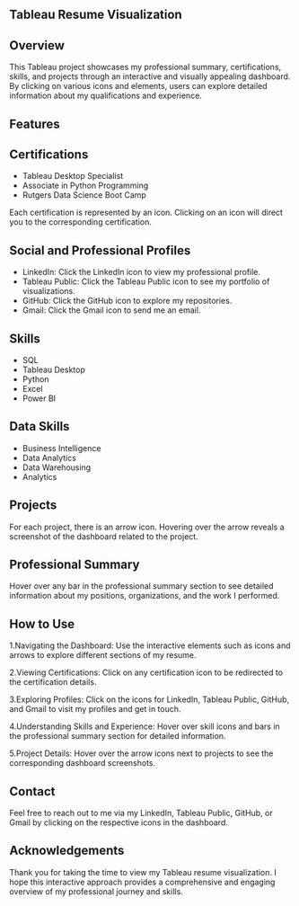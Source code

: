 ## Tableau Resume Visualization
## Overview
This Tableau project showcases my professional summary, certifications, skills, and projects through an interactive and visually appealing dashboard. By clicking on various icons and elements, users can explore detailed information about my qualifications and experience.

## Features
## Certifications
*    Tableau Desktop Specialist
*    Associate in Python Programming
*    Rutgers Data Science Boot Camp

Each certification is represented by an icon. Clicking on an icon will direct you to the corresponding certification.

## Social and Professional Profiles
*    LinkedIn: Click the LinkedIn icon to view my professional profile.
*    Tableau Public: Click the Tableau Public icon to see my portfolio of visualizations.
*    GitHub: Click the GitHub icon to explore my repositories.
*    Gmail: Click the Gmail icon to send me an email.

## Skills
*    SQL
*    Tableau Desktop
*    Python
*    Excel
*    Power BI

## Data Skills
*    Business Intelligence
*    Data Analytics
*    Data Warehousing
*    Analytics
  
## Projects
For each project, there is an arrow icon. Hovering over the arrow reveals a screenshot of the dashboard related to the project.

## Professional Summary
Hover over any bar in the professional summary section to see detailed information about my positions, organizations, and the work I performed.

## How to Use
1.Navigating the Dashboard: Use the interactive elements such as icons and arrows to explore different sections of my resume.

2.Viewing Certifications: Click on any certification icon to be redirected to the certification details.

3.Exploring Profiles: Click on the icons for LinkedIn, Tableau Public, GitHub, and Gmail to visit my profiles and get in touch.

4.Understanding Skills and Experience: Hover over skill icons and bars in the professional summary section for detailed information.

5.Project Details: Hover over the arrow icons next to projects to see the corresponding dashboard screenshots.

## Contact
Feel free to reach out to me via my LinkedIn, Tableau Public, GitHub, or Gmail by clicking on the respective icons in the dashboard.

## Acknowledgements
Thank you for taking the time to view my Tableau resume visualization. I hope this interactive approach provides a comprehensive and engaging overview of my professional journey and skills.

